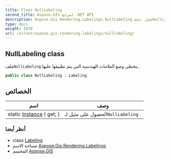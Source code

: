 ```yaml
---
title: Class NullLabeling
second_title: Aspose.GIS لمرجع .NET API
description: Aspose.Gis.Rendering.Labelings.NullLabeling فصل. ملفNullLabeling يتخطى وضع العلامات الهندسية التي يتم تطبيقها عليها .
type: docs
weight: 1670
url: /ar/net/aspose.gis.rendering.labelings/nulllabeling/
---
```

## NullLabeling class

ملف`NullLabeling` يتخطى وضع العلامات الهندسية التي يتم تطبيقها عليها .

```csharp
public class NullLabeling : Labeling
```

## الخصائص

| اسم | وصف |
| --- | --- |
| static [Instance](../../aspose.gis.rendering.labelings/nulllabeling/instance/) { get; } | الحصول على مثيل لـ`NullLabeling` . |

### أنظر أيضا

* class [Labeling](../labeling/)
* مساحة الاسم [Aspose.Gis.Rendering.Labelings](../../aspose.gis.rendering.labelings/)
* المجسم [Aspose.GIS](../../)


